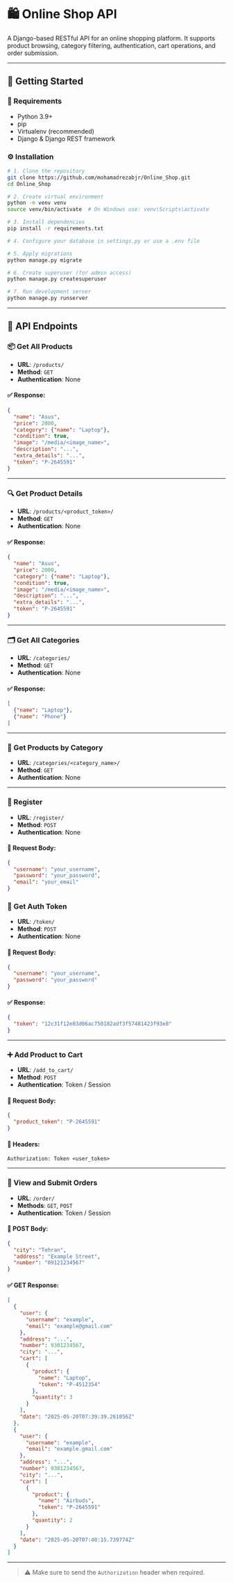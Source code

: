 # 🛍️ Online Shop API

A Django-based RESTful API for an online shopping platform. It supports product browsing, category filtering, authentication, cart operations, and order submission.

---

## 🚀 Getting Started

### 🧰 Requirements

- Python 3.9+
- pip
- Virtualenv (recommended)
- Django & Django REST framework

### ⚙️ Installation

```bash
# 1. Clone the repository
git clone https://github.com/mohamadrezabjr/Online_Shop.git
cd Online_Shop

# 2. Create virtual environment
python -m venv venv
source venv/bin/activate  # On Windows use: venv\Scripts\activate

# 3. Install dependencies
pip install -r requirements.txt

# 4. Configure your database in settings.py or use a .env file

# 5. Apply migrations
python manage.py migrate

# 6. Create superuser (for admin access)
python manage.py createsuperuser

# 7. Run development server
python manage.py runserver
```

---

## 🔌 API Endpoints

### 📦 Get All Products
- **URL**: `/products/`
- **Method**: `GET`
- **Authentication**: None

#### ✅ Response:
```json
{
  "name": "Asus",
  "price": 2000,
  "category": {"name": "Laptop"},
  "condition": true,
  "image": "/media/<image_name>",
  "description": "...",
  "extra_details": "...",
  "token": "P-2645591"
}
```

---

### 🔍 Get Product Details
- **URL**: `/products/<product_token>/`
- **Method**: `GET`
- **Authentication**: None

#### ✅ Response:
```json
{
  "name": "Asus",
  "price": 2000,
  "category": {"name": "Laptop"},
  "condition": true,
  "image": "/media/<image_name>",
  "description": "...",
  "extra_details": "...",
  "token": "P-2645591"
}
```

---

### 🗂️ Get All Categories
- **URL**: `/categories/`
- **Method**: `GET`
- **Authentication**: None

#### ✅ Response:
```json
[
  {"name": "Laptop"},
  {"name": "Phone"}
]
```

---

### 🧾 Get Products by Category
- **URL**: `/categories/<category_name>/`
- **Method**: `GET`
- **Authentication**: None

---

### 🔐 Register
- **URL**: `/register/`
- **Method**: `POST`
- **Authentication**: None

#### 📨 Request Body:
```json
{
  "username": "your_username",
  "password": "your_password",
  "email": "your_email"
}
```
### 🔐 Get Auth Token
- **URL**: `/token/`
- **Method**: `POST`
- **Authentication**: None

#### 📨 Request Body:
```json
{
  "username": "your_username",
  "password": "your_password"
}
```

#### ✅ Response:
```json
{
  "token": "12c31f12e83d06ac750182adf3f57481423f93e8"
}
```

---

### ➕ Add Product to Cart
- **URL**: `/add_to_cart/`
- **Method**: `POST`
- **Authentication**: Token / Session

#### 📨 Request Body:
```json
{
  "product_token": "P-2645591"
}
```

#### 🧾 Headers:
```http
Authorization: Token <user_token>
```

---

### 🧾 View and Submit Orders
- **URL**: `/order/`
- **Methods**: `GET`, `POST`
- **Authentication**: Token / Session

#### 📨 POST Body:
```json
{
  "city": "Tehran",
  "address": "Example Street",
  "number": "09121234567"
}
```

#### ✅ GET Response:
```json
[
  {
    "user": {
      "username": "example",
      "email": "example@gmail.com"
    },
    "address": "...",
    "number": 9301234567,
    "city": "...",
    "cart": [
      {
        "product": {
          "name": "Laptop",
          "token": "P-4512354"
        },
        "quantity": 3
      }
    ],
    "date": "2025-05-20T07:39:39.261056Z"
  },
  {
    "user": {
      "username": "example",
      "email": "example.gmail.com"
    },
    "address": "...",
    "number": 9301234567,
    "city": "...",
    "cart": [
      {
        "product": {
          "name": "Airbuds",
          "token": "P-2645591"
        },
        "quantity": 2
      }
    ],
    "date": "2025-05-20T07:40:15.739774Z"
  }
]
```

---


> ⚠️ Make sure to send the `Authorization` header when required.